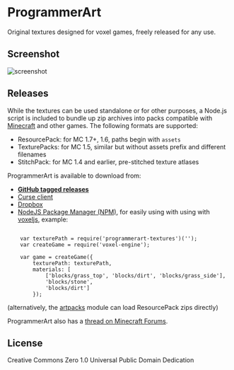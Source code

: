 ProgrammerArt
=============

Original textures designed for voxel games, freely released for any use.

## Screenshot

![screenshot](http://i.imgur.com/bmm7HK4.png "Screenshot")

## Releases

While the textures can be used standalone or for other purposes, a Node.js script is included to
bundle up zip archives into packs compatible with [Minecraft](https://minecraft.net/) and other
games. The following formats are supported:

* ResourcePack: for MC 1.7+, 1.6, paths begin with `assets`
* TexturePacks: for MC 1.5, similar but without assets prefix and different filenames
* StitchPack: for MC 1.4 and earlier, pre-stitched texture atlases

ProgrammerArt is available to download from:

* **[GitHub tagged releases](https://github.com/deathcap/ProgrammerArt/releases)**
* [Curse client](http://www.curse.com/search?type=texture-packs&search=programmerart)
* [Dropbox](https://github.com/deathcap/ProgrammerArt/issues/9#issuecomment-33195856) 
* [NodeJS Package Manager (NPM)](https://npmjs.org/package/programmerart-textures), for easily using with using with [voxeljs](http://voxeljs.com/), example:

```

    var texturePath = require('programmerart-textures')('');
    var createGame = require('voxel-engine');

    var game = createGame({
        texturePath: texturePath,
        materials: [
            ['blocks/grass_top', 'blocks/dirt', 'blocks/grass_side'],
            'blocks/stone',
            'blocks/dirt']
        });

```

(alternatively, the [artpacks](https://github.com/deathcap/artpacks) module can load ResourcePack zips directly)


ProgrammerArt also has a [thread on Minecraft Forums](http://www.minecraftforum.net/topic/2145418-).


## License

Creative Commons Zero 1.0 Universal Public Domain Dedication


